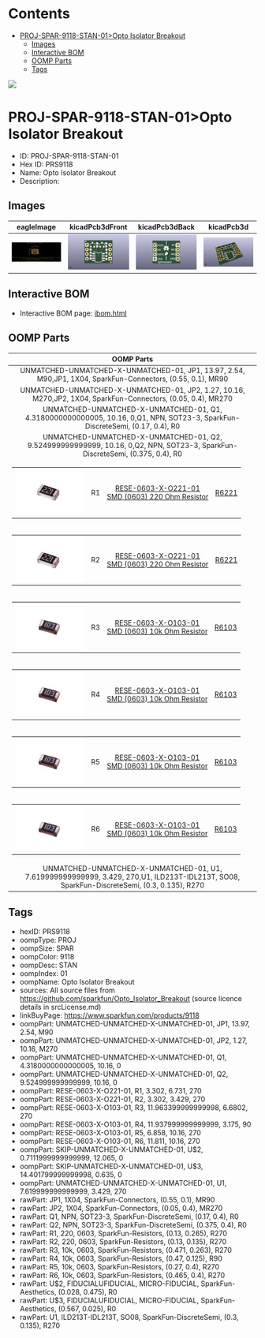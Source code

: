 



Contents
========

* [PROJ-SPAR-9118-STAN-01>Opto Isolator Breakout](#proj-spar-9118-stan-01opto-isolator-breakout)
	* [Images](#images)
	* [Interactive BOM](#interactive-bom)
	* [OOMP Parts](#oomp-parts)
	* [Tags](#tags)
  
![][im]
# PROJ-SPAR-9118-STAN-01>Opto Isolator Breakout

- ID: PROJ-SPAR-9118-STAN-01
- Hex ID: PRS9118
- Name: Opto Isolator Breakout
- Description: 

## Images
  
  

|eagleImage|kicadPcb3dFront|kicadPcb3dBack|kicadPcb3d|
| :---: | :---: | :---: | :---: |
|[![eagleImage](eagleImage_140.png)](eagleImage_600.png)|[![kicadPcb3dFront](kicadPcb3dFront_140.png)](kicadPcb3dFront_600.png)|[![kicadPcb3dBack](kicadPcb3dBack_140.png)](kicadPcb3dBack_600.png)|[![kicadPcb3d](kicadPcb3d_140.png)](kicadPcb3d_600.png)|

## Interactive BOM

- Interactive BOM page: [ibom.html](kicad/bom/ibom.html)

## OOMP Parts
  

|OOMP Parts|
| :---: |
|UNMATCHED-UNMATCHED-X-UNMATCHED-01, JP1, 13.97, 2.54, M90,JP1, 1X04, SparkFun-Connectors, (0.55, 0.1), MR90|
|UNMATCHED-UNMATCHED-X-UNMATCHED-01, JP2, 1.27, 10.16, M270,JP2, 1X04, SparkFun-Connectors, (0.05, 0.4), MR270|
|UNMATCHED-UNMATCHED-X-UNMATCHED-01, Q1, 4.3180000000000005, 10.16, 0,Q1, NPN, SOT23-3, SparkFun-DiscreteSemi, (0.17, 0.4), R0|
|UNMATCHED-UNMATCHED-X-UNMATCHED-01, Q2, 9.524999999999999, 10.16, 0,Q2, NPN, SOT23-3, SparkFun-DiscreteSemi, (0.375, 0.4), R0|
|<table><tr><td>![RESE-0603-X-O221-01](https://raw.githubusercontent.com/oomlout/oomlout_OOMP_parts/main/RESE-0603-X-O221-01/image_140.jpg)</td><td> R1</td><td>[RESE-0603-X-O221-01<br>SMD (0603) 220 Ohm Resistor](https://github.com/oomlout/oomlout_OOMP_parts/tree/main/RESE-0603-X-O221-01/)</td><td>[R6221](https://github.com/oomlout/oomlout_OOMP_parts/tree/main/RESE-0603-X-O221-01/)</td></tr></table>|
|<table><tr><td>![RESE-0603-X-O221-01](https://raw.githubusercontent.com/oomlout/oomlout_OOMP_parts/main/RESE-0603-X-O221-01/image_140.jpg)</td><td> R2</td><td>[RESE-0603-X-O221-01<br>SMD (0603) 220 Ohm Resistor](https://github.com/oomlout/oomlout_OOMP_parts/tree/main/RESE-0603-X-O221-01/)</td><td>[R6221](https://github.com/oomlout/oomlout_OOMP_parts/tree/main/RESE-0603-X-O221-01/)</td></tr></table>|
|<table><tr><td>![RESE-0603-X-O103-01](https://raw.githubusercontent.com/oomlout/oomlout_OOMP_parts/main/RESE-0603-X-O103-01/image_140.jpg)</td><td> R3</td><td>[RESE-0603-X-O103-01<br>SMD (0603) 10k Ohm Resistor](https://github.com/oomlout/oomlout_OOMP_parts/tree/main/RESE-0603-X-O103-01/)</td><td>[R6103](https://github.com/oomlout/oomlout_OOMP_parts/tree/main/RESE-0603-X-O103-01/)</td></tr></table>|
|<table><tr><td>![RESE-0603-X-O103-01](https://raw.githubusercontent.com/oomlout/oomlout_OOMP_parts/main/RESE-0603-X-O103-01/image_140.jpg)</td><td> R4</td><td>[RESE-0603-X-O103-01<br>SMD (0603) 10k Ohm Resistor](https://github.com/oomlout/oomlout_OOMP_parts/tree/main/RESE-0603-X-O103-01/)</td><td>[R6103](https://github.com/oomlout/oomlout_OOMP_parts/tree/main/RESE-0603-X-O103-01/)</td></tr></table>|
|<table><tr><td>![RESE-0603-X-O103-01](https://raw.githubusercontent.com/oomlout/oomlout_OOMP_parts/main/RESE-0603-X-O103-01/image_140.jpg)</td><td> R5</td><td>[RESE-0603-X-O103-01<br>SMD (0603) 10k Ohm Resistor](https://github.com/oomlout/oomlout_OOMP_parts/tree/main/RESE-0603-X-O103-01/)</td><td>[R6103](https://github.com/oomlout/oomlout_OOMP_parts/tree/main/RESE-0603-X-O103-01/)</td></tr></table>|
|<table><tr><td>![RESE-0603-X-O103-01](https://raw.githubusercontent.com/oomlout/oomlout_OOMP_parts/main/RESE-0603-X-O103-01/image_140.jpg)</td><td> R6</td><td>[RESE-0603-X-O103-01<br>SMD (0603) 10k Ohm Resistor](https://github.com/oomlout/oomlout_OOMP_parts/tree/main/RESE-0603-X-O103-01/)</td><td>[R6103](https://github.com/oomlout/oomlout_OOMP_parts/tree/main/RESE-0603-X-O103-01/)</td></tr></table>|
|UNMATCHED-UNMATCHED-X-UNMATCHED-01, U1, 7.619999999999999, 3.429, 270,U1, ILD213T-IDL213T, SO08, SparkFun-DiscreteSemi, (0.3, 0.135), R270|

## Tags

- hexID: PRS9118
- oompType: PROJ
- oompSize: SPAR
- oompColor: 9118
- oompDesc: STAN
- oompIndex: 01
- oompName: Opto Isolator Breakout
- sources: All source files from https://github.com/sparkfun/Opto_Isolator_Breakout (source licence details in srcLicense.md)
- linkBuyPage: https://www.sparkfun.com/products/9118
- oompPart: UNMATCHED-UNMATCHED-X-UNMATCHED-01, JP1, 13.97, 2.54, M90
- oompPart: UNMATCHED-UNMATCHED-X-UNMATCHED-01, JP2, 1.27, 10.16, M270
- oompPart: UNMATCHED-UNMATCHED-X-UNMATCHED-01, Q1, 4.3180000000000005, 10.16, 0
- oompPart: UNMATCHED-UNMATCHED-X-UNMATCHED-01, Q2, 9.524999999999999, 10.16, 0
- oompPart: RESE-0603-X-O221-01, R1, 3.302, 6.731, 270
- oompPart: RESE-0603-X-O221-01, R2, 3.302, 3.429, 270
- oompPart: RESE-0603-X-O103-01, R3, 11.963399999999998, 6.6802, 270
- oompPart: RESE-0603-X-O103-01, R4, 11.937999999999999, 3.175, 90
- oompPart: RESE-0603-X-O103-01, R5, 6.858, 10.16, 270
- oompPart: RESE-0603-X-O103-01, R6, 11.811, 10.16, 270
- oompPart: SKIP-UNMATCHED-X-UNMATCHED-01, U$2, 0.7111999999999999, 12.065, 0
- oompPart: SKIP-UNMATCHED-X-UNMATCHED-01, U$3, 14.401799999999998, 0.635, 0
- oompPart: UNMATCHED-UNMATCHED-X-UNMATCHED-01, U1, 7.619999999999999, 3.429, 270
- rawPart: JP1, 1X04, SparkFun-Connectors, (0.55, 0.1), MR90
- rawPart: JP2, 1X04, SparkFun-Connectors, (0.05, 0.4), MR270
- rawPart: Q1, NPN, SOT23-3, SparkFun-DiscreteSemi, (0.17, 0.4), R0
- rawPart: Q2, NPN, SOT23-3, SparkFun-DiscreteSemi, (0.375, 0.4), R0
- rawPart: R1, 220, 0603, SparkFun-Resistors, (0.13, 0.265), R270
- rawPart: R2, 220, 0603, SparkFun-Resistors, (0.13, 0.135), R270
- rawPart: R3, 10k, 0603, SparkFun-Resistors, (0.471, 0.263), R270
- rawPart: R4, 10k, 0603, SparkFun-Resistors, (0.47, 0.125), R90
- rawPart: R5, 10k, 0603, SparkFun-Resistors, (0.27, 0.4), R270
- rawPart: R6, 10k, 0603, SparkFun-Resistors, (0.465, 0.4), R270
- rawPart: U$2, FIDUCIALUFIDUCIAL, MICRO-FIDUCIAL, SparkFun-Aesthetics, (0.028, 0.475), R0
- rawPart: U$3, FIDUCIALUFIDUCIAL, MICRO-FIDUCIAL, SparkFun-Aesthetics, (0.567, 0.025), R0
- rawPart: U1, ILD213T-IDL213T, SO08, SparkFun-DiscreteSemi, (0.3, 0.135), R270



[im]: kicadPcb3d_450.png
